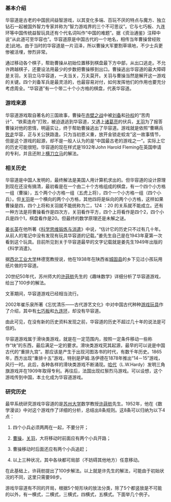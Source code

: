 ### 基本介绍
华容道是古老的中国民间益智游戏，以其变化多端、百玩不厌的特点与魔方、独立钻石一起被国外智力专家并称为“智力游戏界的三个不可思议”。它与七巧板、九连环等中国传统益智玩具还有个代名词叫作“中国的难题”。据《资治通鉴》注释中说“从此道可至华容也”。华容道原是中国古代的一个地名，相传当年曹操曾经败走]此地。由于当时的华容道是一片沼泽，所以曹操大军要割草填地，不少士兵更惨被活埋，惨烈非常。

通过移动各个棋子，帮助曹操从初始位置移到棋盘最下方中部，从出口逃走。不允许跨越棋子，还要设法用最少的步数把曹操移到出口。曹操逃出华容道的最大障碍是关羽，关羽立马华容道，一夫当关，万夫莫开。关羽与曹操当然是解开这一游戏的关键。四个刘备军兵是最灵活的，也最容易对付，如何发挥他们的作用也要充分考虑周全。“华容道”有一个带二十个小方格的棋盘，代表华容道。

### 游戏来源

华容道游戏取自著名的三国故事，曹操在[赤壁之战](https://baike.baidu.com/item/赤壁之战/81515)中被[刘备](https://baike.baidu.com/item/刘备/30564)和[孙权](https://baike.baidu.com/item/孙权/17337)的“苦肉计”、“铁索连舟”打败，被迫退逃到华容道，又遇上[诸葛亮](https://baike.baidu.com/item/诸葛亮/21048)的伏兵，[关羽](https://baike.baidu.com/item/关羽/17338)为了报答曹操对他的恩情，明逼实让，终于帮助曹操逃出了华容道。游戏就是依照“曹瞒兵[败走](https://baike.baidu.com/item/败走/8881386)华容，正与关公狭路逢。只为当初恩义重，放开金锁走蛟龙”这一故事情节，但是这个游戏的起源，却不是一般人认为的是“中国最古老的游戏之一”。实际上它的历史可能很短。华容道的现在样式是1932年John Harold Fleming在英国申请的专利，并且还附上[横刀立马](https://baike.baidu.com/item/横刀立马/69647)的解法。

### 相关历史

华容道是中国人发明的，最终解法是美国人用计算机求出的。但华容道的设计原理到现在还没有搞清，最初看是在一个由二十个方格组成的棋盘，有一个四个小方格一组（曹操），五个两个小方格一组（五虎上将），四个一个小方格一组（四个小兵）。但[关羽](https://baike.baidu.com/item/关羽)是一个横向的两个小方格，其他四将是纵向的两个小方格，这样如果曹操是四，四个上将和关羽就不能统称为二，1*2*4 ：20 的关系就不能成立。还有一种方法是将曹操看作是四次方，关羽看作平方，四个上将看作是四个2，四个小兵是四个1，棋盘看作是20。但最终的数学原理还是未解之谜。

[姜长英](https://baike.baidu.com/item/姜长英)在他所著《[科学思维锻炼与消遣](https://baike.baidu.com/item/科学思维锻炼与消遣/12354501)》中说，“估计它的历史只不过有几十年。从前人的笔记中没有发现有玩具华容道的记载。”姜先生自己是在1943年夏第一次看到这个玩具。目前所见到关于华容道最早的文字记载就是姜先生1949年出版的《科学消遣》。

据[西北工业大学](https://baike.baidu.com/item/西北工业大学)林德宽教授说，他在1938年在陕西省[城固县](https://baike.baidu.com/item/城固县)的乡下见过小孩玩用纸片做的华容道。

20世纪50年代，苏州师大的[许莼舫](https://baike.baidu.com/item/许莼舫)先生的《趣味数学》详细分析了华容道游戏，给出了100步的解法。

文革期间，华容道游戏已经相当流行。

2002年崔乐泉所著《忘忧清乐——古代游艺文化》中对中国古代种种[游戏玩具](https://baike.baidu.com/item/游戏玩具)作了介绍，其中有[七巧板](https://baike.baidu.com/item/七巧板)和[九连环](https://baike.baidu.com/item/九连环)，却没有华容道。

由此可见，在没有新的历史资料发现之前，华容道的历史不超过几十年的说法是可信的。

华容道游戏属于滑块类游戏，就是在一定范围内，按照一定条件移动一些称作“块”的东西，最后满足一定的要求。滑块类游戏究其起源，最早的可以说是中国古代的“重排九宫”。那应该是产生于出现河图洛书的时代，有数千年历史。1865年，西方出现“重排十五”游戏，特别是萨姆.洛伊德在1878年推出“14－15”游戏，风行一时。此后，各种各样的滑块类游戏不断涌现。[哈代](https://baike.baidu.com/item/哈代)（L.W.Hardy）发明三角旗游戏并在1909年取得专利。再往后，法国出现红鬃烈马游戏。可以设想，这个游戏传到中国，本土化成为华容道游戏。

### 研究历史

最早系统研究游戏华容道的是[苏州大学](https://baike.baidu.com/item/苏州大学)数学教授[许莼舫](https://baike.baidu.com/item/许莼舫)先生。1952年，他在《数学漫谈》中对这个游戏作了详细的分析，总结出8条规则。这8条可以归纳为以下4点：

1. 四个小兵必须两两在一起，不要分开；

2. [曹操](https://baike.baidu.com/item/曹操)，[关羽](https://baike.baidu.com/item/关羽)，大将移动时前面应有两个小兵开路；

3. 曹操移动时后面还应有两个小兵追赶；

4. 以上三种状况，其中各块都可局部（不妨碍其他地方）任意移动。

在此基础上，许莼舫提出了100步解法。以上就是许先生的解法，可能由于初始状况的不同，这里只需要98步。

游戏华容道有不同的开局，根据5个矩形块的放法分类，除了5个都竖放是不可能的以外，有一横式，二横式，三横式，四横式，五横式。下面举几个例子。
